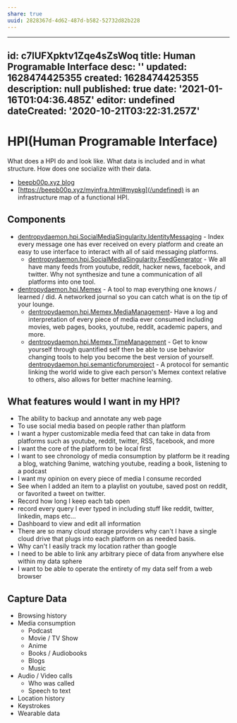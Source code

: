 ```yaml
---
share: true
uuid: 2828367d-4d62-487d-b582-52732d82b228
---
```

---
id: c7lUFXpktv1Zqe4sZsWoq
title: Human Programable Interface
desc: ''
updated: 1628474425355
created: 1628474425355
description: null
published: true
date: '2021-01-16T01:04:36.485Z'
editor: undefined
dateCreated: '2020-10-21T03:22:31.257Z'
---

# HPI(Human Programable Interface)

What does a HPI do and look like. What data is included and in what structure. How does one socialize with their data.

* [beepb00p.xyz blog](https://beepb00p.xyz/hpi.html)
* [https://beepb00p.xyz/myinfra.html#mypkg](/undefined) is an infrastructure map of a functional HPI.

## Components

* [dentropydaemon.hpi.SocialMediaSingularity.IdentityMessaging](/undefined) - Index every message one has ever received on every platform and create an easy to use interface to interact with all of said messaging platforms.
  * [dentropydaemon.hpi.SocialMediaSingularity.FeedGenerator](/undefined) - We all have many feeds from youtube, reddit, hacker news, facebook, and twitter. Why not synthesize and tune a communication of all platforms into one tool.
* [dentropydaemon.hpi.Memex](/undefined) - A tool to map everything one knows / learned / did. A networked journal so you can catch what is on the tip of your lounge.
  * [dentropydaemon.hpi.Memex.MediaManagement](/undefined)- Have a log and interpretation of every piece of media ever consumed including movies, web pages, books, youtube, reddit, academic papers, and more.
  * [dentropydaemon.hpi.Memex.TimeManagement](/undefined) - Get to know yourself through quantified self then be able to use behavior changing tools to help you become the best version of yourself.
[dentropydaemon.hpi.semanticforumproject](/undefined) - A protocol for semantic linking the world wide to give each person's Memex context relative to others, also allows for better machine learning.


## What features would I want in my HPI?

* The ability to backup and annotate any web page
* To use social media based on people rather than platform
* I want a hyper customizable media feed that can take in data from platforms such as youtube, reddit, twitter, RSS, facebook, and more
* I want the core of the platform to be local first
* I want to see chronology of media consumption by platform be it reading a blog, watching 9anime, watching youtube, reading a book, listening to a podcast
* I want my opinion on every piece of media I consume recorded
* See when I added an item to a playlist on youtube, saved post on reddit, or favorited a tweet on twitter.
* Record how long I keep each tab open
* record every query I ever typed in including stuff like reddit, twitter, linkedin, maps etc...
* Dashboard to view and edit all information
* There are so many cloud storage providers why can't I have a single cloud drive that plugs into each platform on as needed basis.
* Why can't I easily track my location rather than google
* I need to be able to link any arbitrary piece of data from anywhere else within my data sphere
* I want to be able to operate the entirety of my data self from a web browser

## Capture Data

* Browsing history
* Media consumption
  * Podcast
  * Movie / TV Show
  * Anime
  * Books / Audiobooks
  * Blogs
  * Music
* Audio / Video calls
  * Who was called
  * Speech to text
* Location history
* Keystrokes
* Wearable data
